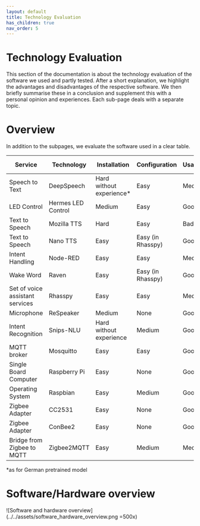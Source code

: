 ```yaml
---
layout: default
title: Technology Evaluation
has_children: true
nav_order: 5
---
```


# Technology Evaluation
This section of the documentation is about the technology evaluation of the software we used and partly tested. 
After a short explanation, we highlight the advantages and disadvantages of the respective software. We then briefly 
summarise these in a conclusion and supplement this with a personal opinion and experiences.
Each sub-page deals with a separate topic.

# Overview
In addition to the subpages, we evaluate the software used in a clear table.

| Service                         | Technology         | Installation             | Configuration     | Usability | Error rate |
|---------------------------------|--------------------|--------------------------|-------------------|-----------|------------|
| Speech to Text                  | DeepSpeech         | Hard without experience* | Easy              | Medium    | High       |
| LED Control                     | Hermes LED Control | Medium                   | Easy              | Good      | None       |
| Text to Speech                  | Mozilla TTS        | Hard                     | Easy              | Bad       | Medium     |
| Text to Speech                  | Nano TTS           | Easy                     | Easy (in Rhasspy) | Good      | None       |
| Intent Handling                 | Node-RED           | Easy                     | Easy              | Medium    | Low        |
| Wake Word                       | Raven              | Easy                     | Easy (in Rhasspy) | Good      | Low        |
| Set of voice assistant services | Rhasspy            | Easy                     | Easy              | Medium    | None       |
| Microphone                      | ReSpeaker          | Medium                   | None              | Good      | None       |
| Intent Recognition              | Snips-NLU          | Hard without experience  | Medium            | Good      | Low        |
| MQTT broker                     | Mosquitto          | Easy                     | Easy              | Good      | None       |
| Single Board Computer           | Raspberry Pi       | Easy                     | None              | Good      | None       |
| Operating System                | Raspbian           | Easy                     | Medium            | Good      | Medium     |
| Zigbee Adapter                  | CC2531             | Easy                     | None              | Good      | None       |
| Zigbee Adapter                  | ConBee2            | Easy                     | None              | Good      | None       |
| Bridge from Zigbee to MQTT      | Zigbee2MQTT        | Easy                     | Medium            | Medium    | None       |

*as for German pretrained model

# Software/Hardware overview

![Software and hardware overview](../../assets/software_hardware_overview.png =500x)
